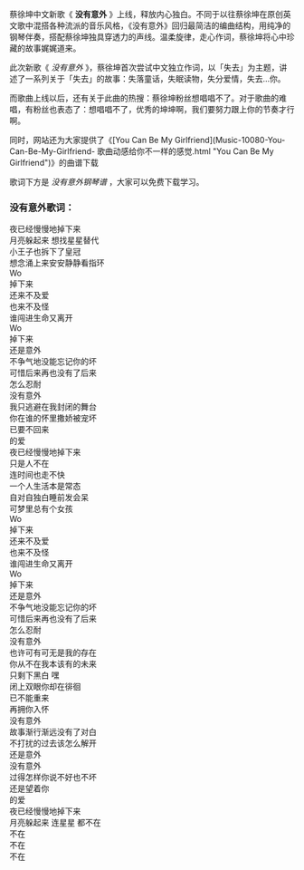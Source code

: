 

蔡徐坤中文新歌《 **没有意外**
》上线，释放内心独白。不同于以往蔡徐坤在原创英文歌中混搭各种流派的音乐风格，《没有意外》回归最简洁的编曲结构，用纯净的钢琴伴奏，搭配蔡徐坤独具穿透力的声线。温柔旋律，走心作词，蔡徐坤将心中珍藏的故事娓娓道来。

此次新歌《 _没有意外_ 》，蔡徐坤首次尝试中文独立作词，以「失去」为主题，讲述了一系列关于「失去」的故事：失落童话，失眠读物，失分爱情，失去…你。

而歌曲上线以后，还有关于此曲的热搜：蔡徐坤粉丝想唱唱不了。对于歌曲的难唱，有粉丝也表态了：想唱唱不了，优秀的坤坤啊，我们要努力跟上你的节奏才行啊。

同时，网站还为大家提供了《[You Can Be My Girlfriend](Music-10080-You-Can-Be-My-Girlfriend-
歌曲动感给你不一样的感觉.html "You Can Be My Girlfriend")》的曲谱下载

歌词下方是 _没有意外钢琴谱_ ，大家可以免费下载学习。

### 没有意外歌词：

夜已经慢慢地掉下来  
月亮躲起来 想找星星替代  
小王子也拆下了皇冠  
想念涌上来安安静静看指环  
Wo  
掉下来  
还来不及爱  
也来不及怪  
谁闯进生命又离开  
Wo  
掉下来  
还是意外  
不争气地没能忘记你的坏  
可惜后来再也没有了后来  
怎么忍耐  
没有意外  
我只逃避在我封闭的舞台  
你在谁的怀里撒娇被宠坏  
已要不回来  
的爱  
夜已经慢慢地掉下来  
只是人不在  
连时间也走不快  
一个人生活本是常态  
自对自独白睡前发会呆  
可梦里总有个女孩  
Wo  
掉下来  
还来不及爱  
也来不及怪  
谁闯进生命又离开  
Wo  
掉下来  
还是意外  
不争气地没能忘记你的坏  
可惜后来再也没有了后来  
怎么忍耐  
没有意外  
也许可有可无是我的存在  
你从不在我本该有的未来  
只剩下黑白 嘿  
闭上双眼你却在徘徊  
已不能重来  
再拥你入怀  
没有意外  
故事渐行渐远没有了对白  
不打扰的过去该怎么解开  
还是意外  
没有意外  
过得怎样你说不好也不坏  
还是望着你  
的爱  
夜已经慢慢地掉下来  
月亮躲起来 连星星 都不在  
不在  
不在  
不在

